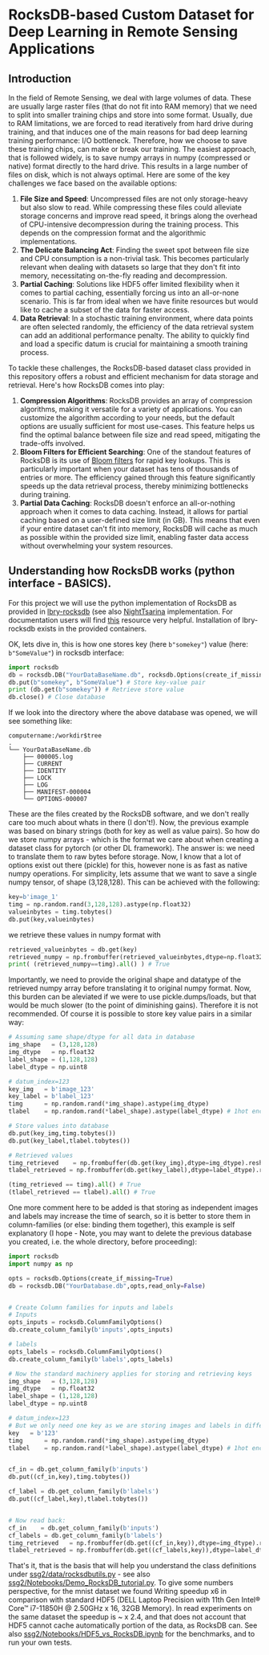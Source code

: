 # RocksDB-based Custom Dataset for Deep Learning in Remote Sensing Applications 


## Introduction 

In the field of Remote Sensing, we deal with large volumes of data. These are usually large raster files (that do not fit into RAM memory) that we need to split into smaller training chips and store into some format. Usually, due to RAM limitations, we are forced to read iteratively from hard drive during training, and that induces one of the main reasons for bad deep learning training performance: I/O bottleneck. Therefore, how we choose to save these training chips, can make or break our training. The easiest approach, that is followed widely, is to save numpy arrays in numpy  (compressed or native) format directly to the hard drive. This results in a large number of files on disk, which is not always optimal. Here are some of the key challenges we face based on the available options:

1. **File Size and Speed**: Uncompressed files are not only storage-heavy but also slow to read. While compressing these files could alleviate storage concerns and improve read speed, it brings along the overhead of CPU-intensive decompression during the training process. This depends on the compression format and the algorithmic implementations. 
2. **The Delicate Balancing Act**: Finding the sweet spot between file size and CPU consumption is a non-trivial task. This becomes particularly relevant when dealing with datasets so large that they don't fit into memory, necessitating on-the-fly reading and decompression.
3. **Partial Caching**: Solutions like HDF5 offer limited flexibility when it comes to partial caching, essentially forcing us into an all-or-none scenario. This is far from ideal when we have finite resources but would like to cache a subset of the data for faster access.
4. **Data Retrieval**: In a stochastic training environment, where data points are often selected randomly, the efficiency of the data retrieval system can add an additional performance penalty. The ability to quickly find and load a specific datum is crucial for maintaining a smooth training process.

To tackle these challenges, the RocksDB-based dataset class provided in this repository offers a robust and efficient mechanism for data storage and retrieval. Here's how RocksDB comes into play:

1. **Compression Algorithms**: RocksDB provides an array of compression algorithms, making it versatile for a variety of applications. You can customize the algorithm according to your needs, but the default options are usually sufficient for most use-cases. This feature helps us find the optimal balance between file size and read speed, mitigating the trade-offs involved.
2. **Bloom Filters for Efficient Searching**: One of the standout features of RocksDB is its use of [Bloom filters](https://github.com/facebook/rocksdb/wiki/RocksDB-Bloom-Filter) for rapid key lookups. This is particularly important when your dataset has tens of thousands of entries or more. The efficiency gained through this feature significantly speeds up the data retrieval process, thereby minimizing bottlenecks during training. 
3. **Partial Data Caching**: RocksDB doesn't enforce an all-or-nothing approach when it comes to data caching. Instead, it allows for partial caching based on a user-defined size limit (in GB). This means that even if your entire dataset can't fit into memory, RocksDB will cache as much as possible within the provided size limit, enabling faster data access without overwhelming your system resources. 


## Understanding how RocksDB works (python interface - BASICS). 


For this project we will use the python implementation of RocksDB as provided in [lbry-rocksdb](https://github.com/lbryio/lbry-rocksdb) (see also [NightTsarina](https://github.com/NightTsarina/python-rocksdb) implementation. For documentation users will find [this](https://rocksdb-tina.readthedocs.io/en/latest/) resource very helpful. Installation of lbry-rocksdb exists in the provided containers. 

OK, lets dive in, this is how one stores key (here ```b"somekey"```) value (here: ```b"SomeValue"```) in rocksdb interface:

```Python    
import rocksdb     
db = rocksdb.DB("YourDataBaseName.db", rocksdb.Options(create_if_missing=True)) # Creates the Database     
db.put(b"somekey", b"SomeValue") # Store key-value pair 
print (db.get(b"somekey")) # Retrieve store value     
db.close() # Close database
```       

If we look into the directory where the above database was opened, we will see something like: 

```shell
computername:/workdir$tree
.
└── YourDataBaseName.db
    ├── 000005.log
    ├── CURRENT
    ├── IDENTITY
    ├── LOCK
    ├── LOG
    ├── MANIFEST-000004
    └── OPTIONS-000007

```
These are the files created by the RocksDB software, and we don't really care too much about whats in there (I don't!). Now, the previous example was based on binary strings (both for key as well as value pairs). So how do we store numpy arrays - which is the format we care about when creating a dataset class for pytorch (or other DL framework). The answer is: we need to translate them to raw bytes before storage. Now, I know that a lot of options exist out there (pickle) for this, however none is as fast as native numpy operations. For simplicity, lets assume that we want to save a single numpy tensor, of shape (3,128,128). This can be achieved with the following: 

```python
key=b'image_1'
timg = np.random.rand(3,128,128).astype(np.float32)
valueinbytes = timg.tobytes()
db.put(key,valueinbytes)
```

we retrieve these values in numpy format with 

```python
retrieved_valueinbytes = db.get(key)
retrieved_numpy = np.frombuffer(retrieved_valueinbytes,dtype=np.float32).reshape(3,128,128)) 
print( (retrieved_numpy==timg).all() ) # True
```

Importantly, we need to provide the original shape and datatype of the retrieved numpy array before translating it to original numpy format. Now, this burden can be aleviated if we were to use pickle.dumps/loads, but that would be much slower (to the point of diminishing gains). Therefore it is not recommended. Of course it is possible to store key value pairs in a similar way: 

```python
# Assuming same shape/dtype for all data in database
img_shape   = (3,128,128)
img_dtype   = np.float32
label_shape = (1,128,128)
label_dtype = np.uint8

# datum_index=123
key_img   = b'image_123'
key_label = b'label_123'
timg      = np.random.rand(*img_shape).astype(img_dtype)
tlabel    = np.random.rand(*label_shape).astype(label_dtype) # 1hot encoding

# Store values into database 
db.put(key_img,timg.tobytes())
db.put(key_label,tlabel.tobytes())

# Retrieved values 
timg_retrieved    = np.frombuffer(db.get(key_img),dtype=img_dtype).reshape(*img_shape)
tlabel_retrieved = np.frombuffer(db.get(key_label),dtype=label_dtype).reshape(*label_shape)

(timg_retrieved == timg).all() # True
(tlabel_retrieved == tlabel).all() # True
```

One more comment here to be added is that storing as independent images and labels may increase the time of search, so it is better to store them in column-families (or else: binding them together), this example is self explanatory (I hope - Note, you may want to delete the previous database you created, i.e. the whole directory, before proceeding): 

```python
import rocksdb
import numpy as np

opts = rocksdb.Options(create_if_missing=True)
db = rocksdb.DB("YourDatabase.db",opts,read_only=False) 


# Create Column families for inputs and labels 
# Inputs
opts_inputs = rocksdb.ColumnFamilyOptions()
db.create_column_family(b'inputs',opts_inputs)

# labels
opts_labels = rocksdb.ColumnFamilyOptions()
db.create_column_family(b'labels',opts_labels)

# Now the standard machinery applies for storing and retrieving keys 
img_shape   = (3,128,128)
img_dtype   = np.float32
label_shape = (1,128,128)
label_dtype = np.uint8

# datum_index=123
# But we only need one key as we are storing images and labels in different column families
key   = b'123'
timg      = np.random.rand(*img_shape).astype(img_dtype)
tlabel    = np.random.rand(*label_shape).astype(label_dtype) # 1hot encoding


cf_in = db.get_column_family(b'inputs')
db.put((cf_in,key),timg.tobytes())

cf_label = db.get_column_family(b'labels')
db.put((cf_label,key),tlabel.tobytes())


# Now read back: 
cf_in    = db.get_column_family(b'inputs')
cf_labels = db.get_column_family(b'labels')
timg_retrieved   = np.frombuffer(db.get((cf_in,key)),dtype=img_dtype).reshape(*img_shape)
tlabel_retrieved = np.frombuffer(db.get((cf_labels,key)),dtype=label_dtype).reshape(*label_shape)

```

That's it, that is the basis that will help you understand the class definitions under [ssg2/data/rocksdbutils.py](https://github.com/feevos/ssg2/blob/master/data/rocksdbutils.py) - see also [ssg2/Notebooks/Demo_RocksDB_tutorial.py](https://github.com/feevos/ssg2/blob/master/Notebooks/Demo_RocksDB_tutorial.ipynb). To give some numbers perspective, for the mnist dataset we found Writing speedup x6 in comparison with standard HDF5 (DELL Laptop Precision with 11th Gen Intel® Core™ i7-11850H @ 2.50GHz x 16, 32GB Memory). In read experiments on the same dataset the speedup is ~ x 2.4, and that does not account that HDF5 cannot cache automatically portion of the data, as RocksDB can. See also [ssg2/Notebooks/HDF5_vs_RocksDB.ipynb](https://github.com/feevos/ssg2/blob/master/Notebooks/HDF5_vs_RocksDB.ipynb) for the benchmarks, and to run your own tests. 
